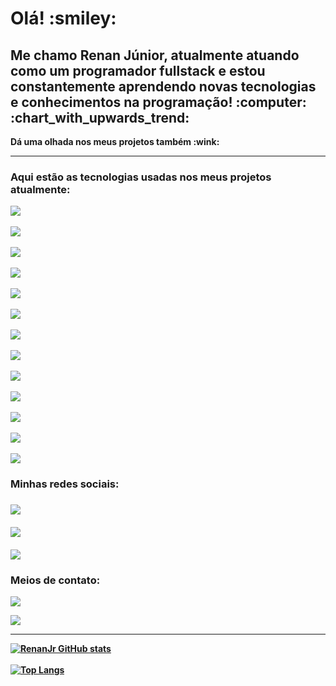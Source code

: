 <h1>Olá! :smiley: </h1>

<h2>Me chamo Renan Júnior, atualmente atuando como um programador fullstack e estou constantemente aprendendo novas tecnologias e conhecimentos na programação! :computer: :chart_with_upwards_trend: </h2>

<p> <b>Dá uma olhada nos meus projetos também :wink:<b> </p>

<hr>

<h3>Aqui estão as tecnologias usadas nos meus projetos atualmente: </h3>

<img src="https://img.shields.io/badge/HTML5-E34F26?style=for-the-badge&logo=html5&logoColor=white"/> 
<br>
<br>
<img src="https://img.shields.io/badge/CSS3-1572B6?style=for-the-badge&logo=css3&logoColor=white"/>
<br>
<br>
<img src="https://img.shields.io/badge/JavaScript-323330?style=for-the-badge&logo=javascript&logoColor=F7DF1E"/>
<br>
<br>
<img src="https://img.shields.io/badge/React-20232A?style=for-the-badge&logo=react&logoColor=61DAFB"/>
<br>
<br>
<img src="https://img.shields.io/badge/styled--components-DB7093?style=for-the-badge&logo=styled-components&logoColor=white"/>
<br>
<br>
<img src="https://img.shields.io/badge/React_Router-CA4245?style=for-the-badge&logo=react-router&logoColor=white"/>
<br>
<br>
<img src="https://img.shields.io/badge/Material--UI-0081CB?style=for-the-badge&logo=material-ui&logoColor=white"/>
<br>
<br>
<img src="https://img.shields.io/badge/Node.js-43853D?style=for-the-badge&logo=node.js&logoColor=white"/>
<br>
<br>
<img src="https://img.shields.io/badge/Express.js-404D59?style=for-the-badge"/>
<br>
<br>
<img src="https://img.shields.io/badge/PostgreSQL-316192?style=for-the-badge&logo=postgresql&logoColor=white"/>
<br>
<br>
<img src="https://img.shields.io/badge/MongoDB-4EA94B?style=for-the-badge&logo=mongodb&logoColor=white"/>
<br>
<br>
<img src="https://img.shields.io/badge/sequelize-323330?style=for-the-badge&logo=sequelize&logoColor=blue"/>
<br>
<br>
<img src="https://img.shields.io/badge/json%20web%20tokens-323330?style=for-the-badge&logo=json-web-tokens&logoColor=pink"/>

  
<h3> Minhas redes sociais: <h3>
 <a href="https://www.instagram.com/renan_jrrrr/" target="_blank"> <img src="https://img.shields.io/badge/Instagram-E4405F?style=for-the-badge&logo=instagram&logoColor=white"/> </a>
    <br>
    <br>
 <a href="https://www.facebook.com/profile.php?id=100011666990202" target="_blank"> <img src="https://img.shields.io/badge/Facebook-1877F2?style=for-the-badge&logo=facebook&logoColor=white"/> </a>
    <br>
    <br>
   <a href="https://www.linkedin.com/in/renan-j%C3%BAnior/" target="_blank"> <img src="https://img.shields.io/badge/LinkedIn-0077B5?style=for-the-badge&logo=linkedin&logoColor=white" target="_blank"/> </a> 
  
<h3> Meios de contato: </h3>
  
 <a href="https://wa.me/5521965036374" target="_blank" > <img src="https://img.shields.io/badge/WhatsApp-25D366?style=for-the-badge&logo=whatsapp&logoColor=white"/> </a> 
  

  
 <a href="mailto:renanjrr679@gmail.com" target="_blank"> <img src="https://img.shields.io/badge/Gmail-D14836?style=for-the-badge&logo=gmail&logoColor=white"/> </a> 

  <hr>
  
  [![RenanJr GitHub stats](https://github-readme-stats.vercel.app/api?username=Renanjuniior6)](https://github.com/anuraghazra/github-readme-stats)
  <br> 
  <br>
  [![Top Langs](https://github-readme-stats.vercel.app/api/top-langs/?username=Renanjuniior6)](https://github.com/anuraghazra/github-readme-stats)
  

  
  
  
  
  







